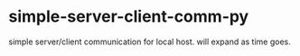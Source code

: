 # simple-server-client-comm-py
simple server/client communication for local host. will expand as time goes. 

